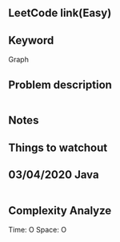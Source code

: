 ## LeetCode link(Easy)


## Keyword
Graph

## Problem description
```

```



## Notes


## Things to watchout

## 03/04/2020 Java

```java


```
## Complexity Analyze
Time: O
Space: O